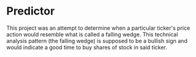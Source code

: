 # Predictor
This project was an attempt to determine when a particular ticker's price action would resemble what is called a falling wedge.
This technical analysis pattern (the falling wedge) is supposed to be a bullish sign and would indicate a good time to buy shares of stock in said ticker.
